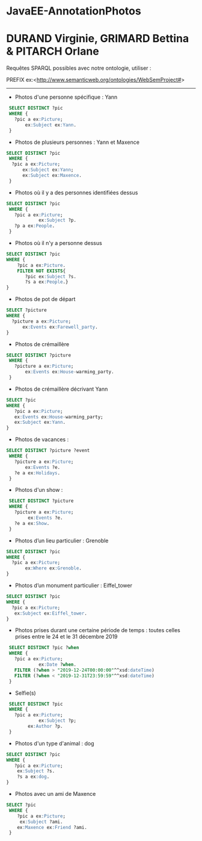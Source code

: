 # JavaEE-AnnotationPhotos
# DURAND Virginie, GRIMARD Bettina & PITARCH Orlane

Requêtes SPARQL possibles avec notre ontologie, utiliser : 

PREFIX ex:<<http://www.semanticweb.org/ontologies/WebSemProject#>>

---

* Photos d'une personne spécifique : Yann
 ```sql
  SELECT DISTINCT ?pic
  WHERE {
    ?pic a ex:Picture;
        ex:Subject ex:Yann.
  }
   ```

* Photos de plusieurs personnes : Yann et Maxence
 ```sql
 SELECT DISTINCT ?pic
  WHERE {
   ?pic a ex:Picture;
       ex:Subject ex:Yann;
       ex:Subject ex:Maxence.
  }
   ```

* Photos où il y a des personnes identifiées dessus   
 ```sql
SELECT DISTINCT ?pic
  WHERE {
    ?pic a ex:Picture;
             ex:Subject ?p.
    ?p a ex:People.
  }
   ```
   
* Photos où il n'y a personne dessus
 ```sql
 SELECT DISTINCT ?pic
 WHERE {
     ?pic a ex:Picture.
     FILTER NOT EXISTS{
    	?pic ex:Subject ?s.
    	?s a ex:People.}
 }
   ```

* Photos de pot de départ 
 ```sql
SELECT ?picture
 WHERE {
   ?picture a ex:Picture;
       ex:Events ex:Farewell_party.
 }
   ```

* Photos de crémaillère
 ```sql
SELECT DISTINCT ?picture 
  WHERE {
    ?picture a ex:Picture;
        ex:Events ex:House-warming_party.
  }
   ```

 * Photos de crémaillère décrivant Yann
 ```sql
 SELECT ?pic
 WHERE {
    ?pic a ex:Picture;
	ex:Events ex:House-warming_party;
  	ex:Subject ex:Yann.
 }
  ```

* Photos de vacances :
 ```sql
 SELECT DISTINCT ?picture ?event
  WHERE {
    ?picture a ex:Picture;
        ex:Events ?e.
	?e a ex:Holidays.
  }
 ```

* Photos d'un show :
 ```sql
  SELECT DISTINCT ?picture
  WHERE {
    ?picture a ex:Picture;
         ex:Events ?e.
    ?e a ex:Show.
  }
   ```
  
* Photos d’un lieu particulier : Grenoble 
 ```sql
SELECT DISTINCT ?pic
WHERE {
   ?pic a ex:Picture;
    	ex:Where ex:Grenoble.
}
 ```

* Photos d’un monument particulier : Eiffel_tower 
 ```sql
SELECT DISTINCT ?pic
WHERE {
   ?pic a ex:Picture;
    ex:Subject ex:Eiffel_tower.
}
 ```
 
* Photos prises durant une certaine période de temps : toutes celles prises entre le 24 et le 31 décembre 2019
 ```sql
  SELECT DISTINCT ?pic ?when
  WHERE {
    ?pic a ex:Picture;
             ex:Date ?when.
    FILTER (?when > "2019-12-24T00:00:00"^^xsd:dateTime)
    FILTER (?when < "2019-12-31T23:59:59"^^xsd:dateTime)
  }
  ```
  
* Selfie(s)
 ```sql
  SELECT DISTINCT ?pic 
  WHERE {
    ?pic a ex:Picture;
             ex:Subject ?p;
	     ex:Author ?p.
  }
  ```
  
* Photos d'un type d'animal : dog
```sql
SELECT DISTINCT ?pic
WHERE {
   ?pic a ex:Picture;
    ex:Subject ?s.
    ?s a ex:dog.
}
  ```
  
* Photos avec un ami de Maxence
```sql
SELECT ?pic
 WHERE {
    ?pic a ex:Picture;
	 ex:Subject ?ami.
  	ex:Maxence ex:Friend ?ami.
 }
   ```
   


  
